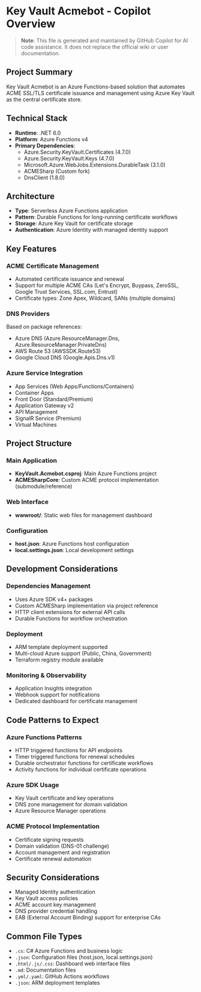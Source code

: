 # Key Vault Acmebot - Copilot Overview

> **Note**: This file is generated and maintained by GitHub Copilot for AI code assistance. It does not replace the official wiki or user documentation.

## Project Summary

Key Vault Acmebot is an Azure Functions-based solution that automates ACME SSL/TLS certificate issuance and management using Azure Key Vault as the central certificate store.

## Technical Stack

- **Runtime**: .NET 6.0
- **Platform**: Azure Functions v4
- **Primary Dependencies**:
  - Azure.Security.KeyVault.Certificates (4.7.0)
  - Azure.Security.KeyVault.Keys (4.7.0)
  - Microsoft.Azure.WebJobs.Extensions.DurableTask (3.1.0)
  - ACMESharp (Custom fork)
  - DnsClient (1.8.0)

## Architecture

- **Type**: Serverless Azure Functions application
- **Pattern**: Durable Functions for long-running certificate workflows
- **Storage**: Azure Key Vault for certificate storage
- **Authentication**: Azure Identity with managed identity support

## Key Features

### ACME Certificate Management
- Automated certificate issuance and renewal
- Support for multiple ACME CAs (Let's Encrypt, Buypass, ZeroSSL, Google Trust Services, SSL.com, Entrust)
- Certificate types: Zone Apex, Wildcard, SANs (multiple domains)

### DNS Providers
Based on package references:
- Azure DNS (Azure.ResourceManager.Dns, Azure.ResourceManager.PrivateDns)
- AWS Route 53 (AWSSDK.Route53)
- Google Cloud DNS (Google.Apis.Dns.v1)

### Azure Service Integration
- App Services (Web Apps/Functions/Containers)
- Container Apps
- Front Door (Standard/Premium)
- Application Gateway v2
- API Management
- SignalR Service (Premium)
- Virtual Machines

## Project Structure

### Main Application
- **KeyVault.Acmebot.csproj**: Main Azure Functions project
- **ACMESharpCore**: Custom ACME protocol implementation (submodule/reference)

### Web Interface
- **wwwroot/**: Static web files for management dashboard

### Configuration
- **host.json**: Azure Functions host configuration
- **local.settings.json**: Local development settings

## Development Considerations

### Dependencies Management
- Uses Azure SDK v4+ packages
- Custom ACMESharp implementation via project reference
- HTTP client extensions for external API calls
- Durable Functions for workflow orchestration

### Deployment
- ARM template deployment supported
- Multi-cloud Azure support (Public, China, Government)
- Terraform registry module available

### Monitoring & Observability
- Application Insights integration
- Webhook support for notifications
- Dedicated dashboard for certificate management

## Code Patterns to Expect

### Azure Functions Patterns
- HTTP triggered functions for API endpoints
- Timer triggered functions for renewal schedules
- Durable orchestrator functions for certificate workflows
- Activity functions for individual certificate operations

### Azure SDK Usage
- Key Vault certificate and key operations
- DNS zone management for domain validation
- Azure Resource Manager operations

### ACME Protocol Implementation
- Certificate signing requests
- Domain validation (DNS-01 challenge)
- Account management and registration
- Certificate renewal automation

## Security Considerations

- Managed Identity authentication
- Key Vault access policies
- ACME account key management
- DNS provider credential handling
- EAB (External Account Binding) support for enterprise CAs

## Common File Types

- `.cs`: C# Azure Functions and business logic
- `.json`: Configuration files (host.json, local.settings.json)
- `.html/.js/.css`: Dashboard web interface files
- `.md`: Documentation files
- `.yml/.yaml`: GitHub Actions workflows
- `.json`: ARM deployment templates
```
